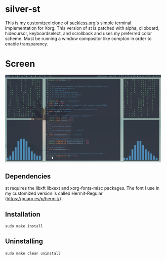 # silver-st
This is my customized clone of [suckless.org](https://suckless.org)'s simple terminal implementation for Xorg.
This version of st is patched with alpha, clipboard, hidecursor, keyboardselect, and
scrollback and uses my preferred color scheme. Must be running a window compositor like
compton in order to enable transparency.

# Screen

![Screenshot](https://github.com/ZmanSilver/silver-st/blob/master/screen.png)

## Dependencies

st requires the libxft libxext and xorg-fonts-misc packages.
The font I use in my customized version is called Hermit-Regular (https://pcaro.es/p/hermit/).

## Installation

	sudo make install

## Uninstalling

	sudo make clean uninstall
